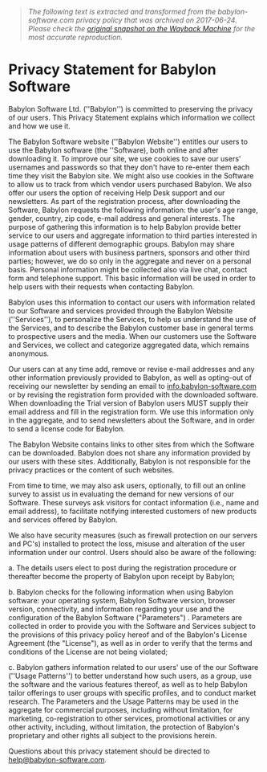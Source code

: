 > *The following text is extracted and transformed from the babylon-software.com privacy policy that was archived on 2017-06-24. Please check the [original snapshot on the Wayback Machine](https://web.archive.org/web/20170624065238id_/http%3A//www.babylon-software.com/info/privacy) for the most accurate reproduction.*

# Privacy Statement for Babylon Software

Babylon Software Ltd. (''Babylon'') is committed to preserving the privacy of our users. This Privacy Statement explains which information we collect and how we use it.

The Babylon Software website (''Babylon Website'') entitles our users to use the Babylon software (the ''Software), both online and after downloading it. To improve our site, we use cookies to save our users' usernames and passwords so that they don't have to re-enter them each time they visit the Babylon site. We might also use cookies in the Software to allow us to track from which vendor users purchased Babylon. We also offer our users the option of receiving Help Desk support and our newsletters. As part of the registration process, after downloading the Software, Babylon requests the following information: the user's age range, gender, country, zip code, e-mail address and general interests. The purpose of gathering this information is to help Babylon provide better service to our users and aggregate information to third parties interested in usage patterns of different demographic groups. Babylon may share information about users with business partners, sponsors and other third parties; however, we do so only in the aggregate and never on a personal basis. Personal information might be collected also via live chat, contact form and telephone support. This basic information will be used in order to help users with their requests when contacting Babylon. 

Babylon uses this information to contact our users with information related to our Software and services provided through the Babylon Website (''Services''), to personalize the Services, to help us understand the use of the Services, and to describe the Babylon customer base in general terms to prospective users and the media. When our customers use the Software and Services, we collect and categorize aggregated data, which remains anonymous.

Our users can at any time add, remove or revise e-mail addresses and any other information previously provided to Babylon, as well as opting-out of receiving our newsletter by sending an email to [info.babylon-software.com](mailto:info.babylon-software.com) or by revising the registration form provided with the downloaded software. When downloading the Trial version of Babylon users MUST supply their email address and fill in the registration form. We use this information only in the aggregate, and to send newsletters about the Software, and in order to send a license code for Babylon.

The Babylon Website contains links to other sites from which the Software can be downloaded. Babylon does not share any information provided by our users with these sites. Additionally, Babylon is not responsible for the privacy practices or the content of such websites.

From time to time, we may also ask users, optionally, to fill out an online survey to assist us in evaluating the demand for new versions of our Software. These surveys ask visitors for contact information (i.e., name and email address), to facilitate notifying interested customers of new products and services offered by Babylon.

We also have security measures (such as firewall protection on our servers and PC's) installed to protect the loss, misuse and alteration of the user information under our control. Users should also be aware of the following: 

a. The details users elect to post during the registration procedure or thereafter become the property of Babylon upon receipt by Babylon;

b. Babylon checks for the following information when using Babylon software: your operating system, Babylon Software version, browser version, connectivity, and information regarding your use and the configuration of the Babylon Software ("Parameters") . Parameters are collected in order to provide you with the Software and Services subject to the provisions of this privacy policy hereof and of the Babylon's License Agreement (the "License"), as well as in order to verify that the terms and conditions of the License are not being violated;

c. Babylon gathers information related to our users' use of the our Software (''Usage Patterns'') to better understand how such users, as a group, use the software and the various features thereof, as well as to help Babylon tailor offerings to user groups with specific profiles, and to conduct market research. The Parameters and the Usage Patterns may be used in the aggregate for commercial purposes, including without limitation, for marketing, co-registration to other services, promotional activities or any other activity, including, without limitation, the protection of Babylon's proprietary and other rights all subject to the provisions herein.

Questions about this privacy statement should be directed to [help@babylon-software.com](mailto:help@babylon-software.com). 

